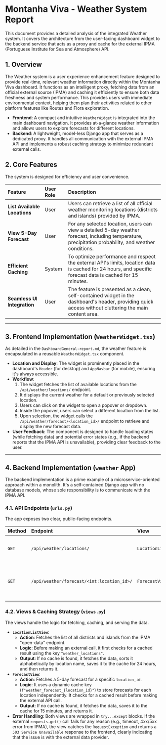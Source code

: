# Montanha Viva - Weather System Report

This document provides a detailed analysis of the integrated Weather system. It covers the architecture from the user-facing dashboard widget to the backend service that acts as a proxy and cache for the external IPMA (Portuguese Institute for Sea and Atmosphere) API.

## 1. Overview

The Weather system is a user experience enhancement feature designed to provide real-time, relevant weather information directly within the Montanha Viva dashboard. It functions as an intelligent proxy, fetching data from an official external source (IPMA) and caching it efficiently to ensure both data freshness and system performance. This provides users with immediate environmental context, helping them plan their activities related to other platform features like Routes and Flora exploration.

- **Frontend**: A compact and intuitive `WeatherWidget` is integrated into the main dashboard navigation. It provides at-a-glance weather information and allows users to explore forecasts for different locations.
- **Backend**: A lightweight, model-less Django app that serves as a dedicated proxy. It handles all communication with the external IPMA API and implements a robust caching strategy to minimize redundant external calls.

## 2. Core Features

The system is designed for efficiency and user convenience.

| Feature                      | User Role | Description                                                                                                                                               |
| :--------------------------- | :-------- | :-------------------------------------------------------------------------------------------------------------------------------------------------------- |
| **List Available Locations** | User      | Users can retrieve a list of all official weather monitoring locations (districts and islands) provided by IPMA.                                          |
| **View 5-Day Forecast**      | User      | For any selected location, users can view a detailed 5-day weather forecast, including temperature, precipitation probability, and weather conditions.    |
| **Efficient Caching**        | System    | To optimize performance and respect the external API's limits, location data is cached for 24 hours, and specific forecast data is cached for 15 minutes. |
| **Seamless UI Integration**  | User      | The feature is presented as a clean, self-contained widget in the dashboard's header, providing quick access without cluttering the main content area.    |

---

## 3. Frontend Implementation (`WeatherWidget.tsx`)

As detailed in the `DashboardGeneral-report.md`, the weather feature is encapsulated in a reusable `WeatherWidget.tsx` component.

- **Location and Display**: The widget is prominently placed in the dashboard's `Header` (for desktop) and `AppNavbar` (for mobile), ensuring it's always accessible.
- **Workflow**:
  1.  The widget fetches the list of available locations from the `/api/weather/locations/` endpoint.
  2.  It displays the current weather for a default or previously selected location.
  3.  Users can click on the widget to open a popover or dropdown.
  4.  Inside the popover, users can select a different location from the list.
  5.  Upon selection, the widget calls the `/api/weather/forecast/<location_id>/` endpoint to retrieve and display the new forecast data.
- **User Feedback**: The component is designed to handle loading states (while fetching data) and potential error states (e.g., if the backend reports that the IPMA API is unavailable), providing clear feedback to the user.

---

## 4. Backend Implementation (`weather` App)

The backend implementation is a prime example of a microservice-oriented approach within a monolith. It's a self-contained Django app with no database models, whose sole responsibility is to communicate with the IPMA API.

### 4.1. API Endpoints (`urls.py`)

The app exposes two clear, public-facing endpoints.

| Method | Endpoint                                   | View               | Name                | Description                                                 |
| :----- | :----------------------------------------- | :----------------- | :------------------ | :---------------------------------------------------------- |
| `GET`  | `/api/weather/locations/`                  | `LocationListView` | `weather-locations` | Returns a cached list of all IPMA locations.                |
| `GET`  | `/api/weather/forecast/<int:location_id>/` | `ForecastView`     | `weather-forecast`  | Returns a cached 5-day forecast for a specific location ID. |

### 4.2. Views & Caching Strategy (`views.py`)

The views handle the logic for fetching, caching, and serving the data.

- **`LocationListView`**:
  - **Action**: Fetches the list of all districts and islands from the IPMA "open-data" endpoint.
  - **Logic**: Before making an external call, it first checks for a cached result using the key `"weather_locations"`.
  - **Output**: If no cache is found, it fetches the data, sorts it alphabetically by location name, saves it to the cache for 24 hours, and then returns it.
- **`ForecastView`**:
  - **Action**: Fetches a 5-day forecast for a specific `location_id`.
  - **Logic**: It uses a dynamic cache key (`f"weather_forecast_{location_id}"`) to store forecasts for each location independently. It checks for a cached result before making the external API call.
  - **Output**: If no cache is found, it fetches the data, saves it to the cache for 15 minutes, and returns it.
- **Error Handling**: Both views are wrapped in `try...except` blocks. If the external `requests.get()` call fails for any reason (e.g., timeout, 4xx/5xx error from IPMA), the view catches the `RequestException` and returns a `503 Service Unavailable` response to the frontend, clearly indicating that the issue is with the external data provider.
